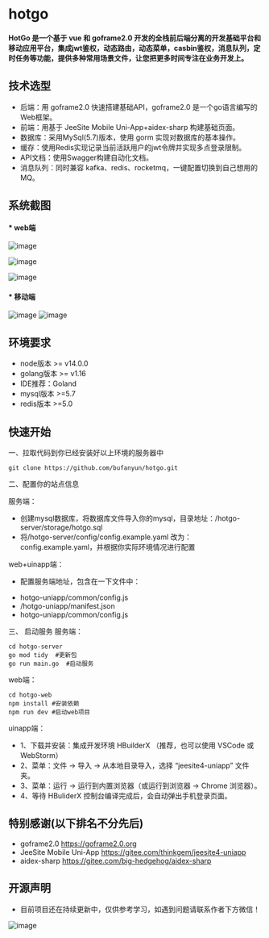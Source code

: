 # hotgo


#### HotGo 是一个基于 vue 和 goframe2.0 开发的全栈前后端分离的开发基础平台和移动应用平台，集成jwt鉴权，动态路由，动态菜单，casbin鉴权，消息队列，定时任务等功能，提供多种常用场景文件，让您把更多时间专注在业务开发上。

## 技术选型

* 后端：用 goframe2.0 快速搭建基础API，goframe2.0 是一个go语言编写的Web框架。
* 前端：用基于 JeeSite Mobile Uni-App+aidex-sharp 构建基础页面。
* 数据库：采用MySql(5.7)版本，使用 gorm 实现对数据库的基本操作。
* 缓存：使用Redis实现记录当前活跃用户的jwt令牌并实现多点登录限制。
* API文档：使用Swagger构建自动化文档。
* 消息队列：同时兼容 kafka、redis、rocketmq，一键配置切换到自己想用的MQ。

## 系统截图
#### * web端

![image](https://user-images.githubusercontent.com/26652343/155689571-e6a0a5a3-011b-44cc-b84b-a1c82301b207.png)

![image](https://user-images.githubusercontent.com/26652343/155689646-d3395261-6061-469f-8256-3cd0ff9f5d05.png)

![image](https://user-images.githubusercontent.com/26652343/155689709-5ddac1d3-1c01-4fab-9d3a-9ece72ca5ba0.png)

#### * 移动端
![image](https://user-images.githubusercontent.com/26652343/155689481-2fc019eb-18e4-4a94-b417-50524e945089.png)
![image](https://user-images.githubusercontent.com/26652343/155689738-ac97f9c0-47ae-499b-b3fe-0cb4ce97f3bc.png)

## 环境要求
- node版本 >= v14.0.0
- golang版本 >= v1.16
- IDE推荐：Goland
- mysql版本 >=5.7
- redis版本 >=5.0

## 快速开始
 一、拉取代码到你已经安装好以上环境的服务器中
 ```shell script
git clone https://github.com/bufanyun/hotgo.git
 ```

二、配置你的站点信息

服务端：
 - 创建mysql数据库，将数据库文件导入你的mysql，目录地址：/hotgo-server/storage/hotgo.sql
 - 将/hotgo-server/config/config.example.yaml 改为：config.example.yaml，并根据你实际环境情况进行配置

web+uinapp端：
 - 配置服务端地址，包含在一下文件中：
 * hotgo-uniapp/common/config.js 
 * /hotgo-uniapp/manifest.json 
 * hotgo-uniapp/common/config.js 

三、 启动服务
服务端：
   ```shell script
  cd hotgo-server
  go mod tidy  #更新包
  go run main.go  #启动服务
```

web端：
   ```shell script
cd hotgo-web
npm install #安装依赖
npm run dev #启动web项目
```
uinapp端：
- 1、下载并安装：集成开发环境 HBuilderX （推荐，也可以使用 VSCode 或 WebStorm）
- 2、菜单：文件 -> 导入 -> 从本地目录导入，选择 “jeesite4-uniapp” 文件夹。
- 3、菜单：运行 -> 运行到内置浏览器（或运行到浏览器 -> Chrome 浏览器）。
- 4、等待 HBuliderX 控制台编译完成后，会自动弹出手机登录页面。


## 特别感谢(以下排名不分先后)

* goframe2.0 https://goframe2.0.org
* JeeSite Mobile Uni-App https://gitee.com/thinkgem/jeesite4-uniapp
* aidex-sharp https://gitee.com/big-hedgehog/aidex-sharp

## 开源声明
* 目前项目还在持续更新中，仅供参考学习，如遇到问题请联系作者下方微信！

![image](https://user-images.githubusercontent.com/26652343/155691271-1ded98d8-f0f1-4467-9079-26cec1195af5.png)